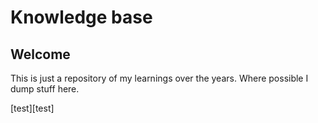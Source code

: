# Knowledge base
## Welcome
This is just a repository of my learnings over the years. Where possible I dump stuff here.

[test][test]
